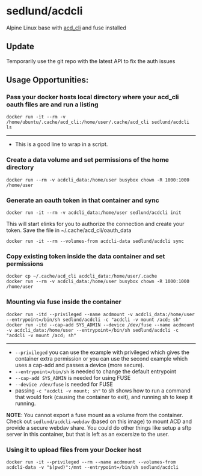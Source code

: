 # sedlund/acdcli

Alpine Linux base with [acd_cli](https://github.com/yadayada/acd_cli) and fuse installed

## Update

Temporarily use the git repo with the latest API to fix the auth issues

## Usage Opportunities:

### Pass your docker hosts local directory where your acd_cli oauth files are and run a listing

    docker run -it --rm -v /home/ubuntu/.cache/acd_cli:/home/user/.cache/acd_cli sedlund/acdcli ls
----

* This is a good line to wrap in a script.

### Create a data volume and set permissions of the home directory

    docker run --rm -v acdcli_data:/home/user busybox chown -R 1000:1000 /home/user

### Generate an oauth token in that container and sync

    docker run -it --rm -v acdcli_data:/home/user sedlund/acdcli init

This will start elinks for you to authorize the connection and create your token.  Save the file in ~/.cache/acd_cli/oauth_data

    docker run -it --rm --volumes-from acdcli-data sedlund/acdcli sync
    
### Copy existing token inside the data container and set permissions

    docker cp ~/.cache/acd_cli acdcli_data:/home/user/.cache
    docker run --rm -v acdcli_data:/home/user busybox chown -R 1000:1000 /home/user

### Mounting via fuse inside the container

    docker run -itd --privileged --name acdmount -v acdcli_data:/home/user --entrypoint=/bin/sh sedlund/acdcli -c "acdcli -v mount /acd; sh"
    docker run -itd --cap-add SYS_ADMIN --device /dev/fuse --name acdmount -v acdcli_data:/home/user --entrypoint=/bin/sh sedlund/acdcli -c "acdcli -v mount /acd; sh"
----

* `--privileged` you can use the example with privileged which gives the container extra permission or you can use the second example which uses a cap-add and passes a device (more secure).
* `--entrypoint=/bin/sh` is needed to change the default entrypoint
* `--cap-add SYS_ADMIN` is needed for using FUSE
* `--device /dev/fuse` is needed for FUSE
* passing `-c "acdcli -v mount; sh"` to sh shows how to run a command that would fork (causing the container to exit), and running sh to keep it running.

**NOTE**: You cannot export a fuse mount as a volume from the container.  Check out `sedlund/acdcli-webdav` (based on this image) to mount ACD and provide a secure webdav share.  You could do other things like setup a sftp server in this container, but that is left as an excersize to the user.

### Using it to upload files from your Docker host
    docker run -it --privileged --rm --name acdmount --volumes-from acdcli-data -v "$(pwd)":/mnt --entrypoint=/bin/sh sedlund/acdcli

